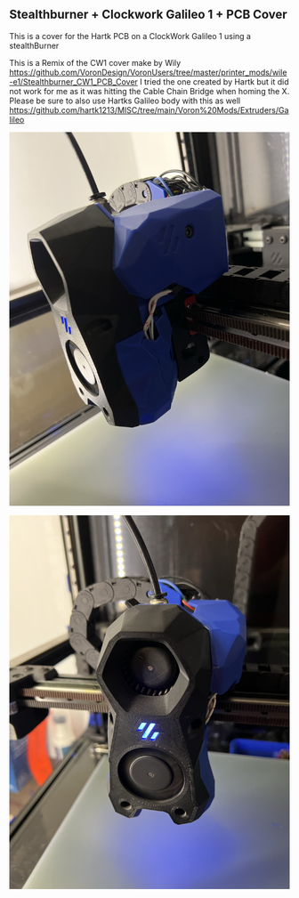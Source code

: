 ## Stealthburner + Clockwork Galileo 1 + PCB Cover

This is a cover for the Hartk PCB on a ClockWork Galileo 1 using a stealthBurner

This is a Remix of the CW1 cover make by Wily https://github.com/VoronDesign/VoronUsers/tree/master/printer_mods/wile-e1/Stealthburner_CW1_PCB_Cover
I tried the one created by Hartk but it did not work for me as it was hitting the Cable Chain Bridge when homing the X.
Please be sure to also use Hartks Galileo body with this as well https://github.com/hartk1213/MISC/tree/main/Voron%20Mods/Extruders/Galileo


![installed](IMG_2780.jpeg)

![Front](IMG_2781.jpeg)

